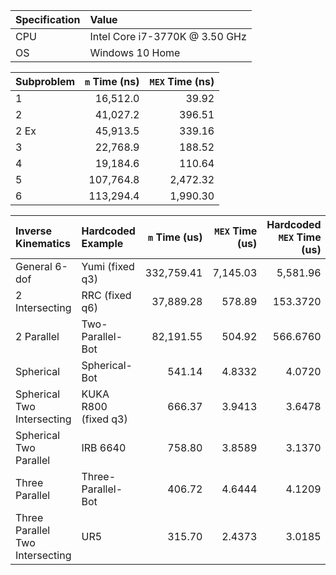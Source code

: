 | Specification| Value                         |
| :----------- | :---------------------------- |
| CPU          | Intel Core i7-3770K @ 3.50 GHz|
| OS           | Windows 10 Home               |


| Subproblem | `m` Time (ns)   |  `MEX` Time (ns)   |
| :--------- | ----------: |  ----------: |
| 1          |      16,512.0 | 39.92 |
| 2          |      41,027.2 | 396.51 |
| 2 Ex       |      45,913.5 | 339.16 |
| 3          |      22,768.9 | 188.52 |
| 4          |      19,184.6 | 110.64 |
| 5          |      107,764.8 | 2,472.32 |
| 6          |      113,294.4 | 1,990.30 |


| Inverse Kinematics              | Hardcoded Example   | `m` Time (us)   | `MEX` Time (us) |Hardcoded `MEX` Time (us) | N |
| :------------------------------ |  :----------        | ----------:     | ----------:     | --:                      | --:|
| General 6-dof                   | Yumi (fixed q3)     | 332,759.41      | 7,145.03        | 5,581.96                 | 100  |
| 2 Intersecting                  | RRC (fixed q6)      | 37,889.28       |   578.89        | 153.3720                 | 100  |
| 2 Parallel                      | Two-Parallel-Bot    | 82,191.55       |   504.92        | 566.6760                 | 100  |
| Spherical                       | Spherical-Bot       |    541.14       |   4.8332        | 4.0720                   | 10e3 |
| Spherical Two Intersecting      | KUKA R800 (fixed q3)|    666.37       |   3.9413        | 3.6478                   | 10e3 |
| Spherical Two Parallel          | IRB 6640            |    758.80       |   3.8589        | 3.1370                   | 10e3 |
| Three Parallel                  | Three-Parallel-Bot  |    406.72       |   4.6444        | 4.1209                   | 10e3 |
| Three Parallel Two Intersecting | UR5                 |    315.70       |   2.4373        | 3.0185                   | 10e3 |